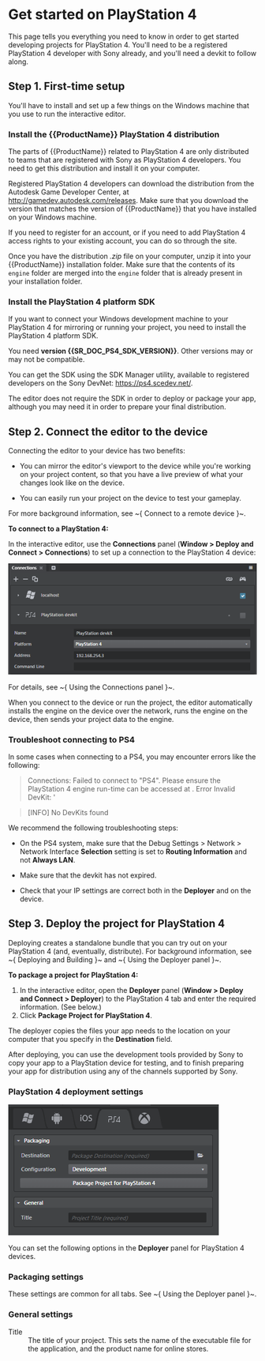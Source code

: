 # Get started on PlayStation 4

This page tells you everything you need to know in order to get started developing projects for PlayStation 4. You'll need to be a registered PlayStation 4 developer with Sony already, and you'll need a devkit to follow along.

## Step 1. First-time setup

You'll have to install and set up a few things on the Windows machine that you use to run the interactive editor.

### Install the {{ProductName}} PlayStation 4 distribution

The parts of {{ProductName}} related to PlayStation 4 are only distributed to teams that are registered with Sony as PlayStation 4 developers. You need to get this distribution and install it on your computer.

Registered PlayStation 4 developers can download the distribution from the Autodesk Game Developer Center, at <http://gamedev.autodesk.com/releases>. Make sure that you download the version that matches the version of {{ProductName}} that you have installed on your Windows machine.

If you need to register for an account, or if you need to add PlayStation 4 access rights to your existing account, you can do so through the site.

Once you have the distribution *.zip* file on your computer, unzip it into your {{ProductName}} installation folder. Make sure that the contents of its `engine` folder are merged into the `engine` folder that is already present in your installation folder.

### Install the PlayStation 4 platform SDK

If you want to connect your Windows development machine to your PlayStation 4 for mirroring or running your project, you need to install the PlayStation 4 platform SDK.

You need **version {{SR_DOC_PS4_SDK_VERSION}}**. Other versions may or may not be compatible.

You can get the SDK using the SDK Manager utility, available to registered developers on the Sony DevNet: <https://ps4.scedev.net/>.

The editor does not require the SDK in order to deploy or package your app, although you may need it in order to prepare your final distribution.

## Step 2. Connect the editor to the device

Connecting the editor to your device has two benefits:

-	You can mirror the editor's viewport to the device while you're working on your project content, so that you have a live preview of what your changes look like on the device.

-	You can easily run your project on the device to test your gameplay.

For more background information, see ~{ Connect to a remote device }~.

**To connect to a PlayStation 4:**

In the interactive editor, use the **Connections** panel (**Window > Deploy and Connect > Connections**) to set up a connection to the PlayStation 4 device:

![Connect to PlayStation 4](../images/connect_ps4.png)

For details, see ~{ Using the Connections panel }~.

When you connect to the device or run the project, the editor automatically installs the engine on the device over the network, runs the engine on the device, then sends your project data to the engine.

### Troubleshoot connecting to PS4

In some cases when connecting to a PS4, you may encounter errors like the following:

> Connections: Failed to connect to "PS4". Please ensure the PlayStation 4 engine run-time can be accessed at <IP address>. Error Invalid DevKit: <IP Address>'

> [INFO] No DevKits found

We recommend the following troubleshooting steps:

- On the PS4 system, make sure that the  Debug Settings > Network > Network Interface **Selection** setting is set to **Routing Information** and not **Always LAN**.

- Make sure that the devkit has not expired.

- Check that your IP settings are correct both in the **Deployer** and on the device.

## Step 3. Deploy the project for PlayStation 4

Deploying creates a standalone bundle that you can try out on your PlayStation 4 (and, eventually, distribute). For background information, see ~{ Deploying and Building }~ and ~{ Using the Deployer panel }~.

**To package a project for PlayStation 4:**

1.	In the interactive editor, open the **Deployer** panel (**Window > Deploy and Connect > Deployer**) to the PlayStation 4 tab and enter the required information. (See below.)
2.	Click **Package Project for PlayStation 4**.

The deployer copies the files your app needs to the location on your computer that you specify in the **Destination** field.

After deploying, you can use the development tools provided by Sony to copy your app to a PlayStation device for testing, and to finish preparing your app for distribution using any of the channels supported by Sony.

### PlayStation 4 deployment settings

![PS4 Deployer](../images/deployer_ps4.png)

You can set the following options in the **Deployer** panel for PlayStation 4 devices.

### Packaging settings

These settings are common for all tabs. See ~{ Using the Deployer panel }~.

### General settings
<dl>
<dt>Title</dt>

<dd>The title of your project. This sets the name of the executable file for the application, and the product name for online stores.</dd>
</dl>
